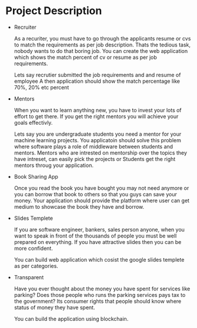 # Project Description
- Recruiter

  As a recuriter, you must have to go through the applicants resume or cvs to match the requirements as per job description.     Thats the tedious task, nobody wants to do that boring job. You can create the web application which shows the match percent 
  of cv or resume as per job requirements. 
  
  Lets say recrutier submitted the job requirements and and resume of employee A then application should show the match         percentage like 70%, 20% etc percent 

 
- Mentors
  
  When you want to learn anything new, you have to invest your lots of effort to get there. If you get the right mentors 
  you will achieve your goals effectivly. 
  
  Lets say you are undergraduate students you need a mentor for your machine learning projects. You applicatoin should solve     this problem where software plays a role of middleware between students and mentors. Mentors who are intrested on mentorship   over the topics they have intreset, can easily pick the projects or Students get the right mentors throug your application.
  
- Book Sharing App

  Once you read the book you have bought you may not need anymore or you can borrow that book to others so that you guys can     save your money. Your application should provide the platform where user can get medium to showcase the book they have and     borrow. 

- Slides Templete

  If you are software engineer, bankers, sales person anyone, when you want to speak in front of the thousands of people you     must be well prepared on everything. If you have attractive slides then you can be more confident.
  
  You can build web application which cosist the google slides templete as per categories.
  
- Transparent

  Have you ever thought about the money you have spent for services like parking? Does those people who runs the parking         services pays tax to the government? Its consumer rights that people should know where status of money they have spent.
  
  You can build the application using blockchain.
